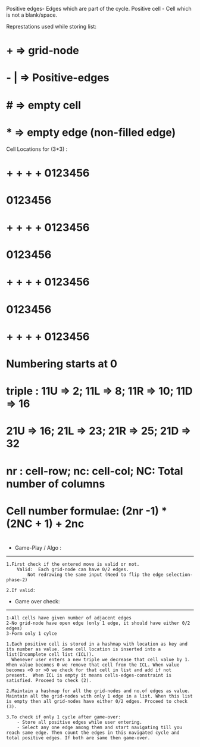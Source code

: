 Positive edges- Edges which are part of the cycle.
Positive cell - Cell which is not a blank/space.

Represtations used while storing list:
#	+	=> grid-node
#	- |	=> Positive-edges
#	#	=> empty cell
#	*	=> empty edge (non-filled edge)



Cell Locations for (3*3) :
#	+ + + +			0123456
#	      		       	0123456 
#	+ + + +			0123456
#	      			0123456
#	+ + + +			0123456
#	       			0123456
#	+ + + +			0123456
#
#	Numbering starts at 0
#	triple : 11U =>  2; 11L =>  8; 11R => 10; 11D => 16
#		 21U => 16; 21L => 23; 21R => 25; 21D => 32
#	
#	nr : cell-row; nc: cell-col; NC: Total number of columns	
#	Cell number formulae: (2nr -1) * (2NC + 1) + 2nc
#		

- Game-Play / Algo :
----------------
	1.First check if the entered move is valid or not.
		Valid: 	Each grid-node can have 0/2 edges.
			Not redrawing the same input (Need to flip the edge selection-phase-2)
		
	2.If valid: 
	

- Game over check: 
------------------
	1-All cells have given number of adjacent edges
	2-No grid-node have open edge (only 1 edge, it should have either 0/2 edges)
	3-Form only 1 cylce

	1.Each positive cell is stored in a hashmap with location as key and its number as value. Same cell location is inserted into a list(Incomplete cell list (ICL)).
	  Whenever user enters a new triple we decrease that cell value by 1. When value becomes 0 we remove that cell from the ICL. When value becomes <0 or >0 we check for that cell in list and add if not present.  When ICL is empty it means cells-edges-constraint is satisfied. Proceed to check (2).

	2.Maintain a hashmap for all the grid-nodes and no.of edges as value. Maintain all the grid-nodes with only 1 edge in a list. When this list is empty then all grid-nodes have either 0/2 edges. Proceed to check (3).

	3.To check if only 1 cycle after game-over:	
		- Store all positive edges while user entering. 
		- Select any one edge among them and start navigating till you reach same edge. Then count the edges in this navigated cycle and total positive edges. If both are same then game-over.

